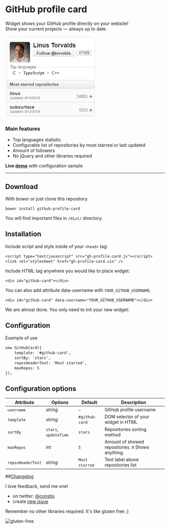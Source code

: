 # GitHub profile card

Widget shows your GitHub profile directly on your website!  
Show your current projects — always up to date.

![Screenshot](./demo/screenshot.png)

### Main features
- Top languages statistic
- Configurable list of repositories by most starred or last updated
- Amount of followers
- No jQuery and other libraries required


**Live [demo](http://piotrl.github.io/github-profile-card/)** with configuration sample

---

## Download
With *bower* or just clone this repository.
```
bower install github-profile-card
```
You will find important files in `/dist/` directory.

## Installation

Include script and style inside of your `<head>` tag:
```
<script type="text/javascript" src="gh-profile-card.js"></script>
<link rel="stylesheet" href="gh-profile-card.css" />
```

Include HTML tag anywhere you would like to place widget: 
```
<div id="github-card"></div>
```
You can also add attribute data-username with `YOUR_GITHUB_USERNAME`.

```
<div id="github-card" data-username="YOUR_GITHUB_USERNAME"></div>
```

We are almost done. You only need to init your new widget:

## Configuration
Example of use
```
new GitHubCard({
	template: '#github-card',
	sortBy: 'stars',
	reposHeaderText: 'Most starred',
	maxRepos: 5
});
```

## Configuration options   

Attribute  | Options                   | Default             | Description
---        | ---                       | ---                 | ---
`username` | *string*				   | `—`                | GitHub profile username
`template` | *string*                  | `#github-card`    | DOM selector of your widget in HTML
`sortBy`   | `stars`, `updateTime`     | `stars`             | Repositories sorting method
`maxRepos` | *int*			           | `5`				 | Amount of showed repositories. `0` Shows anything.
`reposHeaderText`     | *string*       | `Most starred`      | Text label above repositories list                           

##[Changelog](https://github.com/piotrl/github-profile-card/releases)

I love feedback, send me one!
- on twitter: [@constjs](https://twitter.com/constjs) 
- create [new issue](https://github.com/piotrl/github-profile-card/issues/new)

Remember no other libraries required. It's like gluten free ;)

![gluten-free](http://forthebadge.com/images/badges/gluten-free.svg)